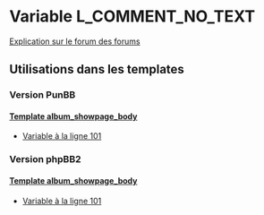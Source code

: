 # Variable L_COMMENT_NO_TEXT
[Explication sur le forum des forums](http://forum.forumactif.com/t294113-listing-des-variables#L_COMMENT_NO_TEXT)
## Utilisations dans les templates
### Version PunBB
#### [Template album_showpage_body](punbb/album_showpage_body.md)
* [Variable à la ligne 101](../punbb/album_showpage_body.tpl#L101)
### Version phpBB2
#### [Template album_showpage_body](subsilver/album_showpage_body.md)
* [Variable à la ligne 101](../subsilver/album_showpage_body.tpl#L101)